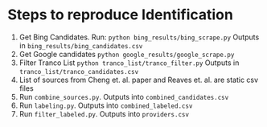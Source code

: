 # Steps to reproduce Identification
1. Get Bing Candidates.
Run: `python bing_results/bing_scrape.py` Outputs in `bing_results/bing_candidates.csv`
2. Get Google candidates `python google_results/google_scrape.py`
3. Filter Tranco List `python tranco_list/tranco_filter.py` Outputs in `tranco_list/tranco_candidates.csv`
4. List of sources from Cheng et. al. paper and Reaves et. al. are static csv files
5. Run `combine_sources.py`. Outputs into `combined_candidates.csv`
6. Run `labeling.py`. Outputs into `combined_labeled.csv`
7. Run `filter_labeled.py`. Outputs into `providers.csv`